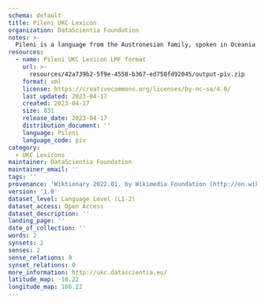 ```yaml
---
schema: default
title: Pileni UKC Lexicon
organization: DataScientia Foundation
notes: >-
  Pileni is a language from the Austronesian family, spoken in Oceania. The UKC Lexicon of Pileni is represented as a lexico-semantic network. It consists of words, word senses, synsets, as well as sense-level and synset-level relationships.
resources:
  - name: Pileni UKC Lexicon LMF format
    url: >-
      resources/42a739b2-5f9e-4558-b367-ed750fd92045/output-piv.zip
    format: xml
    license: https://creativecommons.org/licenses/by-nc-sa/4.0/
    last_updated: 2023-04-17
    created: 2023-04-17
    size: 831
    release_date: 2023-04-17
    distribution_document: ''
    language: Pileni
    language_code: piv
category:
  - UKC Lexicons
maintainer: DataScientia Foundation
maintainer_email: ''
tags: ''
provenance: 'Wiktionary 2022.01. by Wikimedia Foundation (http://en.wiktionary.org); Princeton WordNet 2.1 by Princeton University (https://wordnet.princeton.edu)'
version: '1.0'
dataset_level: Language Level (L1-2)
dataset_access: Open Access
dataset_description: ''
landing_page: ''
date_of_collection: ''
words: 2
synsets: 2
senses: 2
sense_relations: 0
synset_relations: 0
more_information: http://ukc.datascientia.eu/
latitude_map: -10.22
longitude_map: 166.22
---
```

